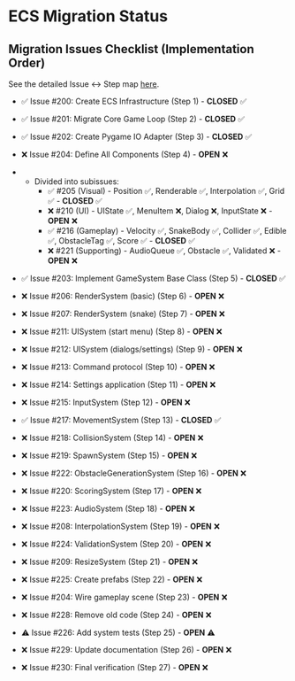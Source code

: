# ECS Migration Status

## Migration Issues Checklist (Implementation Order)
See the detailed Issue ↔ Step map [here](.cursor/rules/ecs_migration_map.mdc).

- ✅ Issue #200: Create ECS Infrastructure (Step 1) - **CLOSED** ✅
- ✅ Issue #201: Migrate Core Game Loop (Step 2) - **CLOSED** ✅
- ✅ Issue #202: Create Pygame IO Adapter (Step 3) - **CLOSED** ✅
- ❌ Issue #204: Define All Components (Step 4) - **OPEN** ❌
- - Divided into subissues: 
    - ✅ #205 (Visual) - Position ✅, Renderable ✅, Interpolation ✅, Grid ✅ - **CLOSED** ✅
    - ❌ #210 (UI) - UIState ✅, MenuItem ❌, Dialog ❌, InputState ❌ - **OPEN** ❌
    - ✅ #216 (Gameplay) - Velocity ✅, SnakeBody ✅, Collider ✅, Edible ✅, ObstacleTag ✅, Score ✅ - **CLOSED** ✅
    - ❌ #221 (Supporting) - AudioQueue ✅, Obstacle ✅, Validated ❌ - **OPEN** ❌
  
- ✅ Issue #203: Implement GameSystem Base Class (Step 5) - **CLOSED** ✅
- ❌ Issue #206: RenderSystem (basic) (Step 6) - **OPEN** ❌
- ❌ Issue #207: RenderSystem (snake) (Step 7) - **OPEN** ❌
- ❌ Issue #211: UISystem (start menu) (Step 8) - **OPEN** ❌
- ❌ Issue #212: UISystem (dialogs/settings) (Step 9) - **OPEN** ❌
- ❌ Issue #213: Command protocol (Step 10) - **OPEN** ❌
- ❌ Issue #214: Settings application (Step 11) - **OPEN** ❌
- ❌ Issue #215: InputSystem (Step 12) - **OPEN** ❌
- ✅ Issue #217: MovementSystem (Step 13) - **CLOSED** ✅
- ❌ Issue #218: CollisionSystem (Step 14) - **OPEN** ❌
- ❌ Issue #219: SpawnSystem (Step 15) - **OPEN** ❌
- ❌ Issue #222: ObstacleGenerationSystem (Step 16) - **OPEN** ❌
- ❌ Issue #220: ScoringSystem (Step 17) - **OPEN** ❌
- ❌ Issue #223: AudioSystem (Step 18) - **OPEN** ❌
- ❌ Issue #208: InterpolationSystem (Step 19) - **OPEN** ❌
- ❌ Issue #224: ValidationSystem (Step 20) - **OPEN** ❌
- ❌ Issue #209: ResizeSystem (Step 21) - **OPEN** ❌
- ❌ Issue #225: Create prefabs (Step 22) - **OPEN** ❌
- ❌ Issue #204: Wire gameplay scene (Step 23) - **OPEN** ❌
- ❌ Issue #228: Remove old code (Step 24) - **OPEN** ❌
- ⚠️ Issue #226: Add system tests (Step 25) - **OPEN** ⚠️
- ❌ Issue #229: Update documentation (Step 26) - **OPEN** ❌
- ❌ Issue #230: Final verification (Step 27) - **OPEN** ❌



